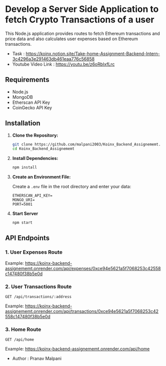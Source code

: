 # Develop a Server Side Application to fetch Crypto Transactions of a user

This Node.js application provides routes to fetch Ethereum transactions and price data and also calculates user expenses based on Ethereum transactions.

- Task  : https://koinx.notion.site/Take-home-Assignment-Backend-Intern-3c4296a3e291463db461eaa776c56858
- Youtube Video Link : https://youtu.be/z6oRbIxfLrc

## Requirements

- Node.js
- MongoDB
- Etherscan API Key
- CoinGecko API Key

## Installation

1. **Clone the Repository:**

   ```bash
   git clone https://github.com/malpani2003/Koinx_Backend_Assignememt.git
   cd Koinx_Backend_Assignememt
   ```

2. **Install Dependencies:**

   ```bash
   npm install
   ```

3. **Create an Environment File:**

   Create a `.env` file in the root directory and enter your data:

   ```plaintext
   ETHERSCAN_API_KEY=
   MONGO_URI=
   PORT=5001
   ```
4. **Start Server**
   ```bash
   npm start
   ```
## API Endpoints

### 1. User Expenses Route
Example: https://koinx-backend-assignememt.onrender.com/api/expenses/0xce94e5621a5f7068253c42558c147480f38b5e0d

### 2. User Transactions Route
```http
GET /api/transactions/:address
```
Example: https://koinx-backend-assignememt.onrender.com/api/transactions/0xce94e5621a5f7068253c42558c147480f38b5e0d

### 3. Home Route
```http
GET /api/home
```
Example: https://koinx-backend-assignememt.onrender.com/api/home

- Author : Pranav Malpani
